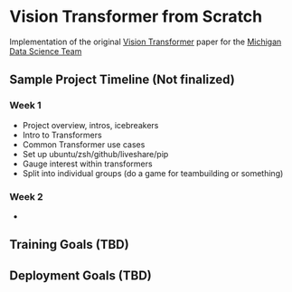 # Vision Transformer from Scratch
Implementation of the original [Vision Transformer](https://arxiv.org/pdf/2010.11929) paper for the [Michigan Data Science Team](https://mdst.club/)

## Sample Project Timeline (Not finalized)

### Week 1

- Project overview, intros, icebreakers
- Intro to Transformers
- Common Transformer use cases
- Set up ubuntu/zsh/github/liveshare/pip
- Gauge interest within transformers
- Split into individual groups (do a game for teambuilding or something)

### Week 2
- 


## Training Goals (TBD)

## Deployment Goals (TBD)